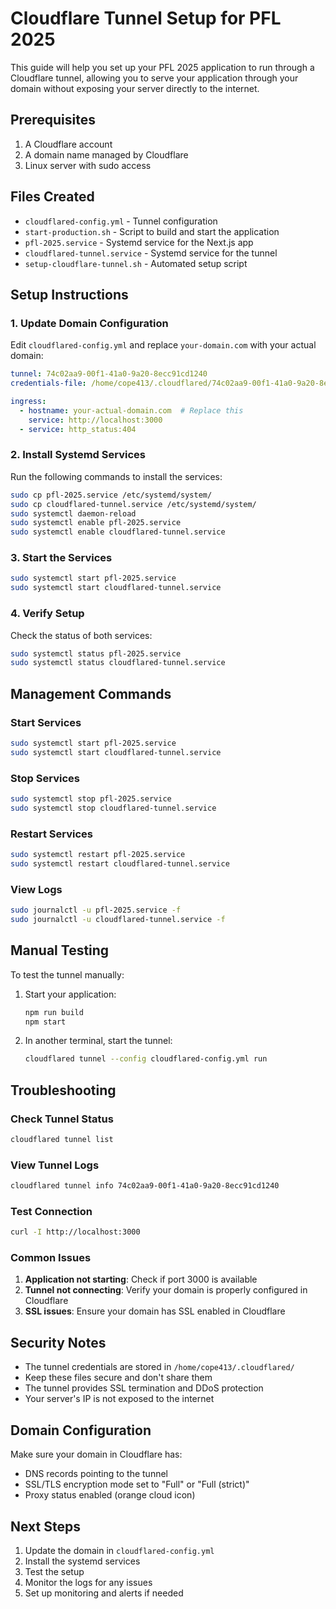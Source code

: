 # Cloudflare Tunnel Setup for PFL 2025

This guide will help you set up your PFL 2025 application to run through a Cloudflare tunnel, allowing you to serve your application through your domain without exposing your server directly to the internet.

## Prerequisites

1. A Cloudflare account
2. A domain name managed by Cloudflare
3. Linux server with sudo access

## Files Created

- `cloudflared-config.yml` - Tunnel configuration
- `start-production.sh` - Script to build and start the application
- `pfl-2025.service` - Systemd service for the Next.js app
- `cloudflared-tunnel.service` - Systemd service for the tunnel
- `setup-cloudflare-tunnel.sh` - Automated setup script

## Setup Instructions

### 1. Update Domain Configuration

Edit `cloudflared-config.yml` and replace `your-domain.com` with your actual domain:

```yaml
tunnel: 74c02aa9-00f1-41a0-9a20-8ecc91cd1240
credentials-file: /home/cope413/.cloudflared/74c02aa9-00f1-41a0-9a20-8ecc91cd1240.json

ingress:
  - hostname: your-actual-domain.com  # Replace this
    service: http://localhost:3000
  - service: http_status:404
```

### 2. Install Systemd Services

Run the following commands to install the services:

```bash
sudo cp pfl-2025.service /etc/systemd/system/
sudo cp cloudflared-tunnel.service /etc/systemd/system/
sudo systemctl daemon-reload
sudo systemctl enable pfl-2025.service
sudo systemctl enable cloudflared-tunnel.service
```

### 3. Start the Services

```bash
sudo systemctl start pfl-2025.service
sudo systemctl start cloudflared-tunnel.service
```

### 4. Verify Setup

Check the status of both services:

```bash
sudo systemctl status pfl-2025.service
sudo systemctl status cloudflared-tunnel.service
```

## Management Commands

### Start Services
```bash
sudo systemctl start pfl-2025.service
sudo systemctl start cloudflared-tunnel.service
```

### Stop Services
```bash
sudo systemctl stop pfl-2025.service
sudo systemctl stop cloudflared-tunnel.service
```

### Restart Services
```bash
sudo systemctl restart pfl-2025.service
sudo systemctl restart cloudflared-tunnel.service
```

### View Logs
```bash
sudo journalctl -u pfl-2025.service -f
sudo journalctl -u cloudflared-tunnel.service -f
```

## Manual Testing

To test the tunnel manually:

1. Start your application:
   ```bash
   npm run build
   npm start
   ```

2. In another terminal, start the tunnel:
   ```bash
   cloudflared tunnel --config cloudflared-config.yml run
   ```

## Troubleshooting

### Check Tunnel Status
```bash
cloudflared tunnel list
```

### View Tunnel Logs
```bash
cloudflared tunnel info 74c02aa9-00f1-41a0-9a20-8ecc91cd1240
```

### Test Connection
```bash
curl -I http://localhost:3000
```

### Common Issues

1. **Application not starting**: Check if port 3000 is available
2. **Tunnel not connecting**: Verify your domain is properly configured in Cloudflare
3. **SSL issues**: Ensure your domain has SSL enabled in Cloudflare

## Security Notes

- The tunnel credentials are stored in `/home/cope413/.cloudflared/`
- Keep these files secure and don't share them
- The tunnel provides SSL termination and DDoS protection
- Your server's IP is not exposed to the internet

## Domain Configuration

Make sure your domain in Cloudflare has:
- DNS records pointing to the tunnel
- SSL/TLS encryption mode set to "Full" or "Full (strict)"
- Proxy status enabled (orange cloud icon)

## Next Steps

1. Update the domain in `cloudflared-config.yml`
2. Install the systemd services
3. Test the setup
4. Monitor the logs for any issues
5. Set up monitoring and alerts if needed

